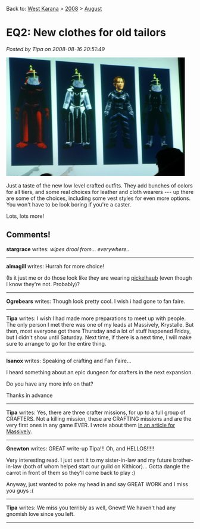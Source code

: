 Back to: [West Karana](/posts/westkarana.md) > [2008](/posts/2008/westkarana.md) > [August](./westkarana.md)
# EQ2: New clothes for old tailors

*Posted by Tipa on 2008-08-16 20:51:49*

![](../../../uploads/2008/08/stp61365-1.jpg "stp61365-1")

Just a taste of the new low level crafted outfits. They add bunches of colors for all tiers, and some real choices for leather and cloth wearers --- up there are some of the choices, including some vest styles for even more options. You won't have to be look boring if you're a caster.

Lots, lots more!

## Comments!

**stargrace** writes: *wipes drool from... everywhere..*

---

**almagill** writes: Hurrah for more choice!

(Is it just me or do those look like they are wearing [pickelhaub](http://www.glosk.com/US/Liberty%20Monument/10549869/photos/Pickelhaub/24452_en.htm) (even though I know they're not. Probably)?

---

**Ogrebears** writes: Though look pretty cool. I wish i had gone to fan faire.

---

**Tipa** writes: I wish I had made more preparations to meet up with people. The only person I met there was one of my leads at Massively, Krystalle. But then, most everyone got there Thursday and a lot of stuff happened Friday, but I didn't show until Saturday. Next time, if there is a next time, I will make sure to arrange to go for the entire thing.

---

**Isanox** writes: Speaking of crafting and Fan Faire...

I heard something about an epic dungeon for crafters in the next expansion.

Do you have any more info on that?

Thanks in advance

---

**Tipa** writes: Yes, there are three crafter missions, for up to a full group of CRAFTERS. Not a killing mission, these are CRAFTING missions and are the very first ones in any game EVER. I wrote about them [in an article for Massively](http://www.massively.com/2008/08/19/what-you-need-to-know-about-the-shadow-odyssey/).

---

**Gnewton** writes: GREAT write-up Tipa!!! Oh, and HELLOS!!!!!

Very interesting read. I just sent it to my sister-in-law and my future brother-in-law (both of whom helped start our guild on Kithicor)... Gotta dangle the carrot in front of them so they'll come back to play :)

Anyway, just wanted to poke my head in and say GREAT WORK and I miss you guys :(

---

**Tipa** writes: We miss you terribly as well, Gnewt! We haven't had any gnomish love since you left.

---

